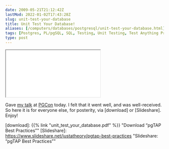```yaml
--- 
date: 2009-05-21T21:12:42Z
lastMod: 2022-01-02T17:43:28Z
slug: unit-test-your-database
title: Unit Test Your Database!
aliases: [/computers/databases/postgresql/unit-test-your-database.html]
tags: [Postgres, PL/pgSQL, SQL, Testing, Unit Testing, Test Anything Protocol, pgTAP]
type: post
---
```


<iframe src="{{% link "unit_test_your_database.pdf" %}}" class="slides"></iframe>

Gave [my talk] at [PGCon] today. I felt that it went well, and was
well-received. So here it is for everyone else, for posterity, via
[download] or [Slideshare]. Enjoy!

  [my talk]: https://www.pgcon.org/2009/schedule/events/165.en.html
    "PGCon 2009: “Unit Test Your Database!”"
  [PGCon]: https://www.pgcon.org/2009/ "PGCon 2009"
  [download]: {{% link "unit_test_your_database.pdf" %}}
    "Download “pgTAP Best Practices”"
  [Slideshare]: https://www.slideshare.net/justatheory/pgtap-best-practices
    "Slideshare: “pgTAP Best Practices”"

